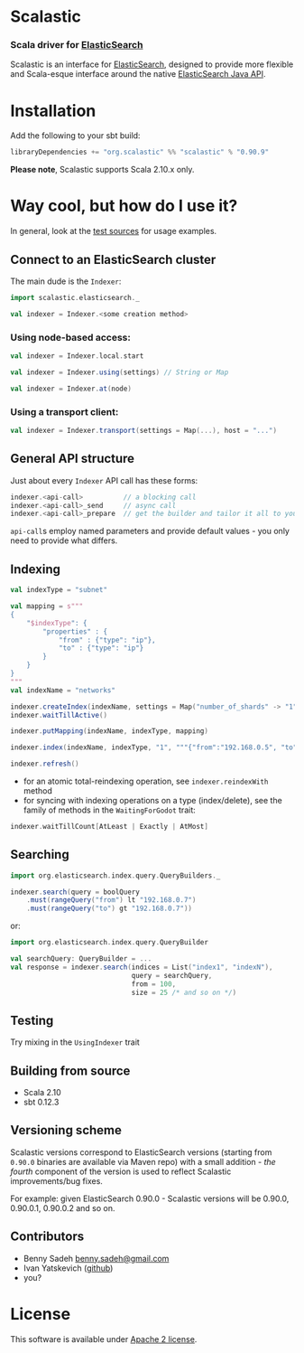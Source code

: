# Scalastic 
### Scala driver for [ElasticSearch](http://www.elasticsearch.org)

Scalastic is an interface for [ElasticSearch](http://www.elasticsearch.org), designed to provide more flexible
and Scala-esque interface around the native [ElasticSearch Java API](http://www.elasticsearch.org/guide/reference/java-api/).

# Installation

Add the following to your sbt build:

```scala
libraryDependencies += "org.scalastic" %% "scalastic" % "0.90.9"
```

**Please note**, Scalastic supports Scala 2.10.x only.

# Way cool, but how do I use it?

In general, look at the [test sources](https://github.com/bsadeh/scalastic/tree/master/src/test/scala)
for usage examples.

## Connect to an ElasticSearch cluster

The main dude is the `Indexer`:

```scala
import scalastic.elasticsearch._

val indexer = Indexer.<some creation method>
```

### Using node-based access:

```scala
val indexer = Indexer.local.start
```


```scala
val indexer = Indexer.using(settings) // String or Map
```


```scala
val indexer = Indexer.at(node)
```

### Using a transport client:

```scala
val indexer = Indexer.transport(settings = Map(...), host = "...")
```

## General API structure

Just about every `Indexer` API call has these forms:

```scala
indexer.<api-call>          // a blocking call
indexer.<api-call>_send     // async call
indexer.<api-call>_prepare  // get the builder and tailor it all to your heart's content
```

`api-call`s employ named parameters and provide default values - you only need to provide what differs.


## Indexing

```scala
val indexType = "subnet"

val mapping = s"""
{
    "$indexType": {
        "properties" : {
            "from" : {"type": "ip"},
            "to" : {"type": "ip"}
        }
    }
}
"""
val indexName = "networks"

indexer.createIndex(indexName, settings = Map("number_of_shards" -> "1"))
indexer.waitTillActive()

indexer.putMapping(indexName, indexType, mapping)

indexer.index(indexName, indexType, "1", """{"from":"192.168.0.5", "to":"192.168.0.10"}""")

indexer.refresh()
```

* for an atomic total-reindexing operation, see `indexer.reindexWith` method
* for syncing with indexing operations on a type (index/delete), see the family of methods in the `WaitingForGodot` trait:

```scala
indexer.waitTillCount[AtLeast | Exactly | AtMost]
```

## Searching

```scala
import org.elasticsearch.index.query.QueryBuilders._

indexer.search(query = boolQuery
    .must(rangeQuery("from") lt "192.168.0.7")
    .must(rangeQuery("to") gt "192.168.0.7"))
```

or:

```scala
import org.elasticsearch.index.query.QueryBuilder

val searchQuery: QueryBuilder = ...
val response = indexer.search(indices = List("index1", "indexN"),
                              query = searchQuery,
                              from = 100,
                              size = 25 /* and so on */)
```

## Testing
Try mixing in the `UsingIndexer` trait

## Building from source
* Scala 2.10
* sbt 0.12.3

## Versioning scheme
Scalastic versions correspond to ElasticSearch versions (starting from `0.90.0` binaries are available via Maven repo)
with a small addition - *the fourth* component of the version is used to reflect Scalastic improvements/bug fixes.

For example:
given ElasticSearch 0.90.0 - Scalastic versions will be 0.90.0, 0.90.0.1, 0.90.0.2 and so on.

## Contributors
* Benny Sadeh <benny.sadeh@gmail.com>
* Ivan Yatskevich ([github](https://github.com/yatskevich))
* you?

# License

This software is available under [Apache 2 license](http://www.apache.org/licenses/LICENSE-2.0.html).

